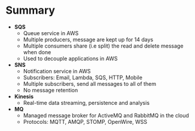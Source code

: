 # Summary

- **SQS**
    - Queue service in AWS
    - Multiple producers, message are kept up for 14 days
    - Multiple consumers share (i.e split) the read and delete message when done
    - Used to decouple applications in AWS
- **SNS**
    - Notification service in AWS
    - Subscribers: Email, Lambda, SQS, HTTP, Mobile
    - Multiple subscribers, send all messages to all of them
    - No message retention
- **Kinesis**
    - Real-time data streaming, persistence and analysis
- **MQ**
    - Managed message broker for ActiveMQ and RabbitMQ in the cloud
    - Protocols: MQTT, AMQP, STOMP, OpenWire, WSS